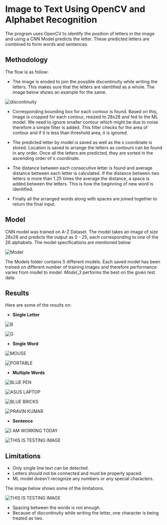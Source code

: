 # Image to Text Using OpenCV and Alphabet Recognition
The program uses OpenCV to identify the position of letters in the image and using a CNN Model predicts the letter. These predicted letters are combined to form words and sentences.

## Methodology
The flow is as follow:
- The image is eroded to join the possible discontinuity while writing the letters. This makes sure that the letters are identified as a whole. The image below shows an example for the same.

![discontinuity](https://github.com/Harsh1347/Image-to-Text-OpenCV/blob/main/results/split.png)

- Corresponding bounding box for each contour is found. Based on this, image is cropped for each contour, resized to 28x28 and fed to the ML model. We need to ignore smaller contour which might be due to noise therefore a simple filter is added. This filter checks for the area of contour and if it is less than threshold area, it is ignored.

- The predicted letter by model is saved as well as the x coordinate is stored. Location is saved to arrange the letters as contours can be found in any order. Once all the letters are predicted, they are sorted in the ascending order of x coordinate.

- The distance between each consecutive letter is found and average distance between each letter is calculated. If the distance between two letters is more than 1.25 times the average the distance, a space is added between the letters. This is how the beginning of new word is identified.

- Finally all the arranged words along with spaces are joined together to return the final input.

## Model
CNN model was trained on A-Z Dataset. The model takes an image of size 28x28 and predicts the output as 0 - 25, each corresponding to one of the 26 alphabets.
The model specifications are mentioned below 

![Model](https://github.com/Harsh1347/Image-to-Text-OpenCV/blob/main/results/model.png)

The Models folder  contains 5 different models. Each saved model has been trained on different number of training images and therefore performance varies from model to model. *Model_3* performs the best on the given test data.

## Results
Here are some of the results on:

- **Single Letter**

![B](https://github.com/Harsh1347/Image-to-Text-OpenCV/blob/main/results/File_005.jpeg)

![G](https://github.com/Harsh1347/Image-to-Text-OpenCV/blob/main/results/File_006.jpeg)

- **Single Word**

![MOUSE](https://github.com/Harsh1347/Image-to-Text-OpenCV/blob/main/results/File_002.jpeg)

![PORTABLE](https://github.com/Harsh1347/Image-to-Text-OpenCV/blob/main/results/File_010.jpg)

- **Multiple Words**

![BLUE PEN](https://github.com/Harsh1347/Image-to-Text-OpenCV/blob/main/results/File_007.jpeg)

![ASUS LAPTOP](https://github.com/Harsh1347/Image-to-Text-OpenCV/blob/main/results/File_009.jpeg)

![BLUE BRICKS](https://github.com/Harsh1347/Image-to-Text-OpenCV/blob/main/results/File_000.jpeg)

![PRAVIN KUMAR](https://github.com/Harsh1347/Image-to-Text-OpenCV/blob/main/results/File_001.jpeg)

- **Sentence**

![I AM WORKING TODAY](https://github.com/Harsh1347/Image-to-Text-OpenCV/blob/main/results/File_003.jpeg)


![THIS IS TESTING IMAGE](https://github.com/Harsh1347/Image-to-Text-OpenCV/blob/main/results/File_004.jpeg)

## Limitations

- Only single line text can be detected.
- Letters should not be connected and must be properly spaced.
- ML model doesn't recognize any numbers or any special characters.

The image below shows some of the limitations.

![THIS IS TESTING IMAGE](https://github.com/Harsh1347/Image-to-Text-OpenCV/blob/main/results/File_008.jpg)

- Spacing between the words is not enough.
- Because of discontinuity while writing the letter, one character is being treated as two.
